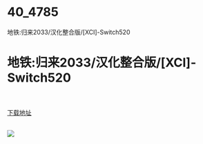 # 40_4785
地铁:归来2033/汉化整合版/[XCI]-Switch520
# 地铁:归来2033/汉化整合版/[XCI]-Switch520
 <br/></br>
[下载地址](https://www.switch520.cc/article/4785 "下载地址")
<br/></br>

<p><img src="https://s1.ax1x.com/2020/05/15/YsiwPH.jpg"></p>
